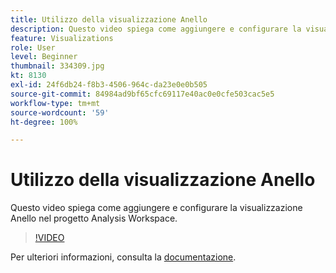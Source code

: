 ```yaml
---
title: Utilizzo della visualizzazione Anello
description: Questo video spiega come aggiungere e configurare la visualizzazione Anello nel progetto Analysis Workspace.
feature: Visualizations
role: User
level: Beginner
thumbnail: 334309.jpg
kt: 8130
exl-id: 24f6db24-f8b3-4506-964c-da23e0e0b505
source-git-commit: 84984ad9bf65cfc69117e40ac0e0cfe503cac5e5
workflow-type: tm+mt
source-wordcount: '59'
ht-degree: 100%

---
```


# Utilizzo della visualizzazione Anello

Questo video spiega come aggiungere e configurare la visualizzazione Anello nel progetto Analysis Workspace.

>[!VIDEO](https://video.tv.adobe.com/v/334309/?quality=12&learn=on)

Per ulteriori informazioni, consulta la [documentazione](https://experienceleague.adobe.com/docs/analytics/analyze/analysis-workspace/visualizations/donut.html?lang=it).
